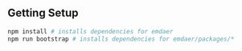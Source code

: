 ## Getting Setup

```sh
npm install # installs dependencies for emdaer
npm run bootstrap # installs dependencies for emdaer/packages/*
```
